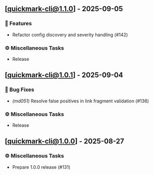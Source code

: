 ## [quickmark-cli@1.1.0] - 2025-09-05

### 🚀 Features

- Refactor config discovery and severity handling (#142)

### ⚙️ Miscellaneous Tasks

- Release
## [quickmark-cli@1.0.1] - 2025-09-04

### 🐛 Bug Fixes

- *(md051)* Resolve false positives in link fragment validation (#136)

### ⚙️ Miscellaneous Tasks

- Release
## [quickmark-cli@1.0.0] - 2025-08-27

### ⚙️ Miscellaneous Tasks

- Prepare 1.0.0 release (#131)
